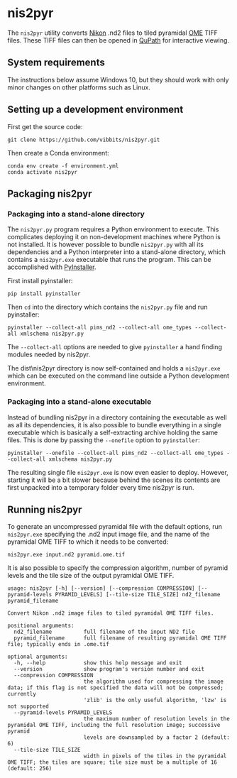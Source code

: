 # nis2pyr

The `nis2pyr` utility converts [Nikon](https://www.microscope.healthcare.nikon.com/products/software/nis-elements) .nd2 files to tiled pyramidal [OME](https://www.openmicroscopy.org/) TIFF files. These TIFF files can then be opened in [QuPath](https://qupath.github.io/) for interactive viewing.

## System requirements

The instructions below assume Windows 10, but they should work with only minor changes on other platforms such as Linux.

## Setting up a development environment

First get the source code:

```text
git clone https://github.com/vibbits/nis2pyr.git
```

Then create a Conda environment:

```text
conda env create -f environment.yml
conda activate nis2pyr
```

## Packaging nis2pyr

### Packaging into a stand-alone directory

The `nis2pyr.py` program requires a Python environment to execute. This complicates deploying it on non-development machines where Python is not installed. It is however possible to bundle `nis2pyr.py` with all its dependencies and a Python interpreter into a stand-alone directory, which contains a `nis2pyr.exe` executable that runs the program. This can be accomplished with [PyInstaller](https://pyinstaller.readthedocs.io/en/stable/index.html). 

First install pyinstaller:

```text
pip install pyinstaller
```

Then `cd` into the directory which contains the `nis2pyr.py` file and run pyinstaller:

```text
pyinstaller --collect-all pims_nd2 --collect-all ome_types --collect-all xmlschema nis2pyr.py
```

The `--collect-all` options are needed to give `pyinstaller` a hand finding modules needed by nis2pyr.

The dist\nis2pyr directory is now self-contained and holds a `nis2pyr.exe` which can be executed on the command line outside a Python development environment.

### Packaging into a stand-alone executable

Instead of bundling nis2pyr in a directory containing the executable as well as all its dependencies, it is also possible to bundle everything in a single executable which is basically a self-extracting archive holding the same files. This is done by passing the `--onefile` option to `pyinstaller`:

```text
pyinstaller --onefile --collect-all pims_nd2 --collect-all ome_types --collect-all xmlschema nis2pyr.py
```

The resulting single file `nis2pyr.exe` is now even easier to deploy. However, starting it will be a bit slower because behind the scenes its contents are first unpacked into a temporary folder every time nis2pyr is run.

## Running nis2pyr

To generate an uncompressed pyramidal file with the default options, run `nis2pyr.exe` specifying the .nd2 input image file, and the name of the pyramidal OME TIFF to which it needs to be converted:

```text
nis2pyr.exe input.nd2 pyramid.ome.tif
```

It is also possible to specify the compression algorithm, number of pyramid levels and the tile size of the output pyramidal OME TIFF.

```text
usage: nis2pyr [-h] [--version] [--compression COMPRESSION] [--pyramid-levels PYRAMID_LEVELS] [--tile-size TILE_SIZE] nd2_filename pyramid_filename

Convert Nikon .nd2 image files to tiled pyramidal OME TIFF files.

positional arguments:
  nd2_filename          full filename of the input ND2 file
  pyramid_filename      full filename of resulting pyramidal OME TIFF file; typically ends in .ome.tif

optional arguments:
  -h, --help            show this help message and exit
  --version             show program's version number and exit
  --compression COMPRESSION
                        the algorithm used for compressing the image data; if this flag is not specified the data will not be compressed; currently
                        'zlib' is the only useful algorithm, 'lzw' is not supported
  --pyramid-levels PYRAMID_LEVELS
                        the maximum number of resolution levels in the pyramidal OME TIFF, including the full resolution image; successive pyramid
                        levels are downsampled by a factor 2 (default: 6)
  --tile-size TILE_SIZE
                        width in pixels of the tiles in the pyramidal OME TIFF; the tiles are square; tile size must be a multiple of 16 (default: 256)
```
